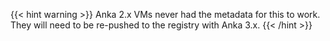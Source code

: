 ---
---
{{< hint warning >}}
Anka 2.x VMs never had the metadata for this to work. They will need to be re-pushed to the registry with Anka 3.x.
{{< /hint >}}
